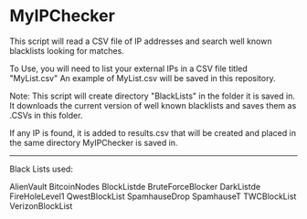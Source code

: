 # MyIPChecker
This script will read a CSV file of IP addresses and search well known blacklists looking for matches. 

To Use, you will need to list your external IPs in a CSV file titled "MyList.csv" 
  An example of MyList.csv will be saved in this repository.

Note:
This script will create directory "BlackLists" in the folder it is saved in. It downloads the current version of well known
blacklists and saves them as .CSVs in this folder. 

If any IP is found, it is added to results.csv that will be created and placed in the same directory MyIPChecker is saved in. 

----------------------------------------------------------------------------------------------------

Black Lists used:

AlienVault
BitcoinNodes
BlockListde
BruteForceBlocker
DarkListde
FireHoleLevel1
QwestBlockList
SpamhauseDrop
SpamhauseT
TWCBlockList
VerizonBlockList

